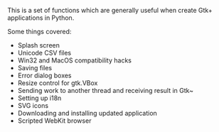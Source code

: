 This is a set of functions which are generally useful when create
Gtk+ applications in Python.

Some things covered:
 * Splash screen
 * Unicode CSV files
 * Win32 and MacOS compatibility hacks
 * Saving files
 * Error dialog boxes
 * Resize control for gtk.VBox
 * Sending work to another thread and receiving result in Gtk~
 * Setting up i18n
 * SVG icons
 * Downloading and installing updated application
 * Scripted WebKit browser

